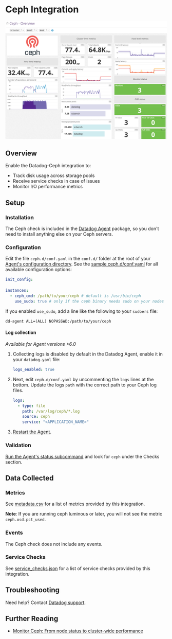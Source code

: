 # Ceph Integration

![Ceph dashboard][1]

## Overview

Enable the Datadog-Ceph integration to:

- Track disk usage across storage pools
- Receive service checks in case of issues
- Monitor I/O performance metrics

## Setup

### Installation

The Ceph check is included in the [Datadog Agent][3] package, so you don't need to install anything else on your Ceph servers.

### Configuration

Edit the file `ceph.d/conf.yaml` in the `conf.d/` folder at the root of your [Agent's configuration directory][4].
See the [sample ceph.d/conf.yaml][5] for all available configuration options:

```yaml
init_config:

instances:
  - ceph_cmd: /path/to/your/ceph # default is /usr/bin/ceph
    use_sudo: true # only if the ceph binary needs sudo on your nodes
```

If you enabled `use_sudo`, add a line like the following to your `sudoers` file:

```text
dd-agent ALL=(ALL) NOPASSWD:/path/to/your/ceph
```

#### Log collection

_Available for Agent versions >6.0_

1. Collecting logs is disabled by default in the Datadog Agent, enable it in your `datadog.yaml` file:

   ```yaml
   logs_enabled: true
   ```

2. Next, edit `ceph.d/conf.yaml` by uncommenting the `logs` lines at the bottom. Update the logs `path` with the correct path to your Ceph log files.

   ```yaml
   logs:
     - type: file
       path: /var/log/ceph/*.log
       source: ceph
       service: "<APPLICATION_NAME>"
   ```

3. [Restart the Agent][10].

### Validation

[Run the Agent's status subcommand][6] and look for `ceph` under the Checks section.

## Data Collected

### Metrics

See [metadata.csv][7] for a list of metrics provided by this integration.

**Note**: If you are running ceph luminous or later, you will not see the metric `ceph.osd.pct_used`.

### Events

The Ceph check does not include any events.

### Service Checks

See [service_checks.json][11] for a list of service checks provided by this integration.

## Troubleshooting

Need help? Contact [Datadog support][8].

## Further Reading

- [Monitor Ceph: From node status to cluster-wide performance][9]

[1]: https://raw.githubusercontent.com/DataDog/integrations-core/master/ceph/images/ceph_dashboard.png
[3]: https://app.datadoghq.com/account/settings#agent
[4]: https://docs.datadoghq.com/agent/guide/agent-configuration-files/#agent-configuration-directory
[5]: https://github.com/DataDog/integrations-core/blob/master/ceph/datadog_checks/ceph/data/conf.yaml.example
[6]: https://docs.datadoghq.com/agent/guide/agent-commands/#agent-status-and-information
[7]: https://github.com/DataDog/integrations-core/blob/master/ceph/metadata.csv
[8]: https://docs.datadoghq.com/help/
[9]: https://www.datadoghq.com/blog/monitor-ceph-datadog
[10]: https://docs.datadoghq.com/agent/guide/agent-commands/#start-stop-and-restart-the-agent
[11]: https://github.com/DataDog/integrations-core/blob/master/ceph/assets/service_checks.json
